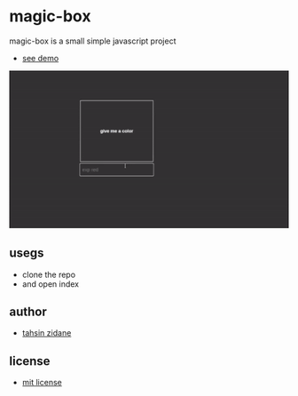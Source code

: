 # magic-box
magic-box is a small simple javascript project

- [see demo](https://tahsinzidane.github.io/magic-box/)
<img src="./img & icos/preview-ezgif.com-speed.gif">


## usegs
 - clone the repo
 - and  open index

## author
 - [tahsin zidane](https://tahsinportfo.netlify.app/)

## license

- [mit license](./LICENSE)